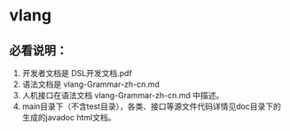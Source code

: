 # vlang
## 必看说明：
1. 开发者文档是 DSL开发文档.pdf
2. 语法文档是 vlang-Grammar-zh-cn.md
3. 人机接口在语法文档 vlang-Grammar-zh-cn.md 中描述。
4. main目录下（不含test目录），各类、接口等源文件代码详情见doc目录下的生成的javadoc html文档。

